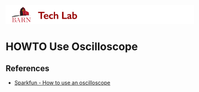 
![BARN Tech Lab](../ref/BARN-TechLab-Header.png)
# HOWTO Use Oscilloscope

## References

- [Sparkfun - How to use an oscilloscope](https://learn.sparkfun.com/tutorials/how-to-use-an-oscilloscope)
                  
